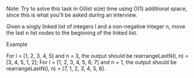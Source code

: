 Note: Try to solve this task in O(list size) time using O(1) additional space, since this is what you'll be asked during an interview.

Given a singly linked list of integers l and a non-negative integer n, move the last n list nodes to the beginning of the linked list.

Example

For l = [1, 2, 3, 4, 5] and n = 3, the output should be
rearrangeLastN(l, n) = [3, 4, 5, 1, 2];
For l = [1, 2, 3, 4, 5, 6, 7] and n = 1, the output should be
rearrangeLastN(l, n) = [7, 1, 2, 3, 4, 5, 6].
